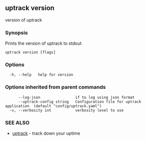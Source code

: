 ## uptrack version

version of uptrack

### Synopsis

Prints the version of uptrack to stdout

```
uptrack version [flags]
```

### Options

```
  -h, --help   help for version
```

### Options inherited from parent commands

```
      --log-json                if to log using json format
      --uptrack-config string   Configuration file for uptrack application  (default "config/uptrack.yaml")
  -v, --verbosity int           verbosity level to use
```

### SEE ALSO

* [uptrack](uptrack.md)	 - track down your uptime

